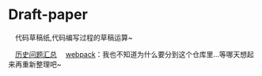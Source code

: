 # Draft-paper

&emsp;代码草稿纸,代码编写过程的草稿运算~

&emsp;[历史问题汇总](https://github.com/Langery/Draft-paper/issues/1)
&emsp;[webpack](https://github.com/Langery/Draft-paper/tree/master/webpack)：我也不知道为什么要分到这个仓库里...等哪天想起来再重新整理吧~